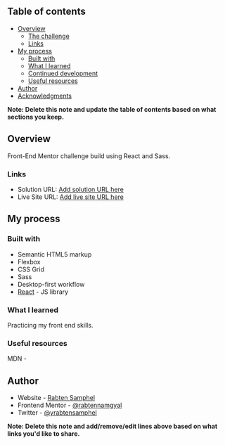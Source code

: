 
## Table of contents

- [Overview](#overview)
  - [The challenge](#the-challenge)
  - [Links](#links)
- [My process](#my-process)
  - [Built with](#built-with)
  - [What I learned](#what-i-learned)
  - [Continued development](#continued-development)
  - [Useful resources](#useful-resources)
- [Author](#author)
- [Acknowledgments](#acknowledgments)

**Note: Delete this note and update the table of contents based on what sections you keep.**

## Overview
Front-End Mentor challenge build using React and Sass.

### Links

- Solution URL: [Add solution URL here](https://your-solution-url.com)
- Live Site URL: [Add live site URL here](https://your-live-site-url.com)

## My process

### Built with

- Semantic HTML5 markup
- Flexbox
- CSS Grid
- Sass
- Desktop-first workflow
- [React](https://reactjs.org/) - JS library


### What I learned
Practicing my front end skills. 


### Useful resources

MDN - [](https://developer.mozilla.org/en-US/)
## Author

- Website - [Rabten Samphel](https://personal-portfolio-rabten.herokuapp.com/)
- Frontend Mentor - [@rabtennamgyal](https://www.frontendmentor.io/profile/rabtennamgyal)
- Twitter - [@yrabtensamphel](https://www.twitter.com/rabtensamphel)

**Note: Delete this note and add/remove/edit lines above based on what links you'd like to share.**

